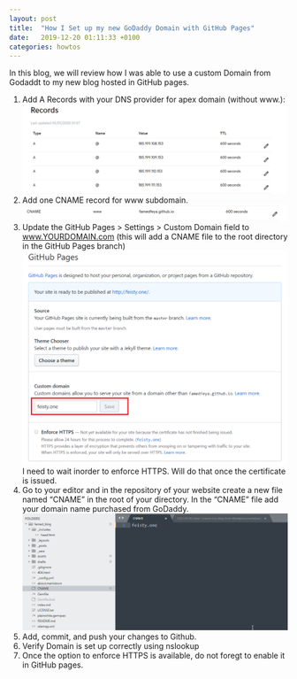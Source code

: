 ```yaml
---
layout: post
title:  "How I Set up my new GoDaddy Domain with GitHub Pages"
date:   2019-12-20 01:11:33 +0100
categories: howtos
---
```


In this blog, we will review how I was able to use a custom Domain from Godaddt to my new blog hosted in GitHub pages. 

1. Add A Records with your DNS provider for apex domain (without www.):
![Asset 1](/assets/images/2020_01_05_01_16_28_Domain_Manager.png)
2. Add one CNAME record for www subdomain.
![Asset 2](/assets/images/2020_01_05_01_20_26_Domain_Manager.png)
3. Update the GitHub Pages > Settings > Custom Domain field to www.YOURDOMAIN.com (this will add a CNAME file to the root directory in the GitHub Pages branch)
![Asset 3](/assets/images/2020_01_05_01_23_01_Options.png)
I need to wait inorder to enforce HTTPS. Will do that once the certificate is issued. 
4. Go to your editor and in the repository of your website create a new file named “CNAME” in the root of your directory. In the “CNAME” file add your domain name purchased from GoDaddy.
![Asset 4](/assets/images/2020_01_05_01_28_50_CNAME_famed_blog_Sublime_Tex.png)
5. Add, commit, and push your changes to Github.
6. Verify Domain is set up correctly using nslookup
7. Once the option to enforce HTTPS is available, do not foregt to enable it in GitHub pages. 